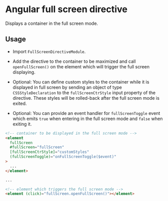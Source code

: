 # Angular full screen directive

Displays a container in the full screen mode.

## Usage

- Import `FullScreenDirectiveModule`.

- Add the directive to the container to be maximized and call `openFullScreen()` on the
  element which will trigger the full screen displaying.

- Optional: You can define custom styles to the container while it is displayed in full screen by sending
  an object of type `CSSStyleDeclaration` to the `fullScreenCtrStyle` input property of
  the directive. These styles will be rolled-back after the full screen mode is exited.

- Optional: You can provide an event handler for `fullScreenToggle` event which emits `true` when entering in the full screen mode and `false` when exiting it.

```html
<!-- container to be displayed in the full screen mode -->
<element
  fullScreen
  #fullScreen="fullScreen"
  [fullScreenCtrStyle]="customStyles"
  (fullScreenToggle)="onFullScreenToggle($event)"
>
  ...
</element>

...

<!-- element which triggers the full screen mode -->
<element (click)="fullScreen.openFullScreen()"></element>
```
